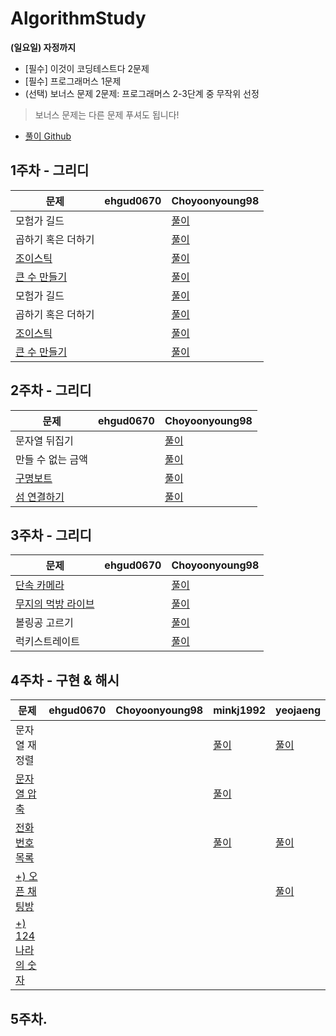 # AlgorithmStudy

**(일요일) 자정까지**  
- [필수] 이것이 코딩테스트다 2문제
- [필수] 프로그래머스 1문제
- (선택) 보너스 문제 2문제: 프로그래머스 2-3단계 중 무작위 선정
> 보너스 문제는 다른 문제 푸셔도 됩니다! 

- [풀이 Github](https://github.com/ndb796/python-for-coding-test)

## 1주차 - 그리디

| 문제 | ehgud0670 | Choyoonyoung98 |  
| --- | --- | --------- |
| 모험가 길드 |  |  [풀이](yoonyoung/그리디%20/모험가_길드.md) | 
| 곱하기 혹은 더하기 |  |  [풀이](yoonyoung/그리디%20/곱하기_혹은_더하기.md)| 
| [조이스틱](https://programmers.co.kr/learn/courses/30/lessons/42860) |   |  [풀이](yoonyoung/그리디%20/조이스틱.md)|
| [큰 수 만들기](https://programmers.co.kr/learn/courses/9899/lessons/55829) |   |  [풀이](yoonyoung/그리디%20/큰_수_만들기.md)|
| 모험가 길드 |  |  [풀이](./yoonyoung/그리디/모험가_길드.md) | 
| 곱하기 혹은 더하기 |  |  [풀이](./yoonyoung/그리디/곱하기_혹은_더하기.md)| 
| [조이스틱](https://programmers.co.kr/learn/courses/30/lessons/42860) |    |  [풀이](./yoonyoung/그리디/조이스틱.md)|
| [큰 수 만들기](https://programmers.co.kr/learn/courses/9899/lessons/55829) |   |  [풀이](./yoonyoung/그리디/큰_수_만들기.md)|

## 2주차 - 그리디

| 문제 | ehgud0670 | Choyoonyoung98 |  
| --- | --- | --------- |
| 문자열 뒤집기 |  |   [풀이](yoonyoung/그리디%20/문자열_뒤집기.md)| 
| 만들 수 없는 금액 |  |  [풀이](yoonyoung/그리디%20/만들_수_없는_금액.md)| 
| [구명보트](https://programmers.co.kr/learn/courses/30/lessons/42885) |    |  [풀이](yoonyoung/그리디%20/구명보트.md)|
| [섬 연결하기](https://programmers.co.kr/learn/courses/30/lessons/42861) |   |  [풀이](yoonyoung/그리디%20/섬_연결하기.md)|

## 3주차 - 그리디

| 문제 | ehgud0670 | Choyoonyoung98 |  
| --- | --- | --------- |
| [단속 카메라](https://programmers.co.kr/learn/courses/30/lessons/42884) |  |   [풀이](yoonyoung/그리디%20/단속카메라.md)| 
| [무지의 먹방 라이브](https://programmers.co.kr/learn/courses/30/lessons/42891) |  |  [풀이](yoonyoung/그리디%20/무지의_먹방_라이브.md)| 
| 볼링공 고르기 |    |  [풀이](yoonyoung/그리디%20/볼링공_고르기.md)|
| 럭키스트레이트 |   |  [풀이](yoonyoung/그리디%20/섬_연결하기.md)|

## 4주차 - 구현 & 해시

| 문제 | ehgud0670 | Choyoonyoung98 | minkj1992 | yeojaeng |
| --- | --- | --- | --- | --- |
| 문자열 재정렬 |  |  | [풀이](leoo/문자열재정렬.py)  | [풀이](yeojaeng/구현&해시/문자열%20재정렬.md)  |
| [문자열 압축](https://programmers.co.kr/learn/courses/30/lessons/60057) |  |  | [풀이](leoo/문자열압축.py) |  |
| [전화번호 목록](https://programmers.co.kr/learn/courses/30/lessons/42577) |  |  | [풀이](leoo/전화번호목록.py) | [풀이](yeojaeng/구현&해시/전화번호%20목록.md) | 
| [+) 오픈 채팅방](https://programmers.co.kr/learn/courses/30/lessons/42888) |   |  |  | [풀이](yeojaeng/구현&해시/오픈채팅방.md) | 
| [+) 124 나라의 숫자](https://programmers.co.kr/learn/courses/30/lessons/12899) |   |  |  |  |

## 5주차.
